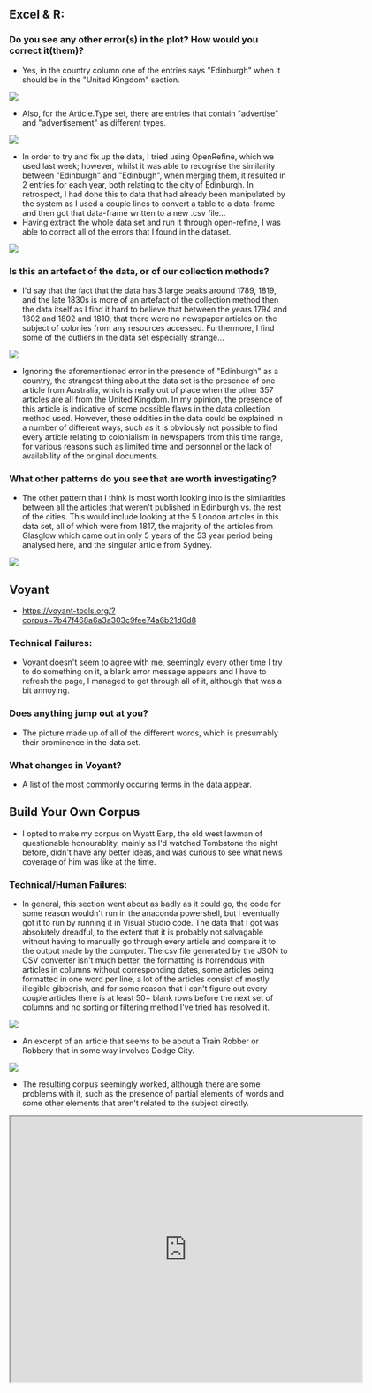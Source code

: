 ## Excel & R:
### Do you see any other error(s) in the plot? How would you correct it(them)?
- Yes, in the country column one of the entries says "Edinburgh" when it should be in the "United Kingdom" section. 

![](evidence/ErrorINR.png)

- Also, for the Article.Type set, there are entries that contain "advertise" and "advertisement" as different types. 

![](evidence/ArticleTypeData.png)

- In order to try and fix up the data, I tried using OpenRefine, which we used last week; however, whilst it was able to recognise the similarity between "Edinburgh" and "Edinbugh", when merging them, it resulted in 2 entries for each year, both relating to the city of Edinburgh. In retrospect, I had done this to data that had already been manipulated by the system as I used a couple lines to convert a table to a data-frame and then got that data-frame written to a new .csv file... 
- Having extract the whole data set and run it through open-refine, I was able to correct all of the errors that I found in the dataset.

![](evidence/FixedDataPhoto.png)

### Is this an artefact of the data, or of our collection methods?
- I'd say that the fact that the data has 3 large peaks around 1789, 1819, and the late 1830s is more of an artefact of the collection method then the data itself as I find it hard to believe that between the years 1794 and 1802 and 1802 and 1810, that there were no newspaper articles on the subject of colonies from any resources accessed. Furthermore, I find some of the outliers in the data set especially strange...

![](evidence/CountryChart.png)

- Ignoring the aforementioned error in the presence of "Edinburgh" as a country, the strangest thing about the data set is the presence of one article from Australia, which is really out of place when the other 357 articles are all from the United Kingdom. In my opinion, the presence of this article is indicative of some possible flaws in the data collection method used. However, these oddities in the data could be explained in a number of different ways, such as it is obviously not possible to find every article relating to colonialism in newspapers from this time range, for various reasons such as limited time and personnel or the lack of availability of the original documents. 

### What other patterns do you see that are worth investigating?
- The other pattern that I think is most worth looking into is the similarities between all the articles that weren't published in Edinburgh vs. the rest of the cities. This would include looking at the 5 London articles in this data set, all of which were from 1817, the majority of the articles from Glasglow which came out in only 5 years of the 53 year period being analysed here, and the singular article from Sydney. 

![](evidence/NEWPLOT.png)

## Voyant
- https://voyant-tools.org/?corpus=7b47f468a6a3a303c9fee74a6b21d0d8
### Technical Failures:
- Voyant doesn't seem to agree with me, seemingly every other time I try to do something on it, a blank error message appears and I have to refresh the page, I managed to get through all of it, although that was a bit annoying. 
### Does anything jump out at you? 
- The picture made up of all of the different words, which is presumably their prominence in the data set.
### What changes in Voyant?
- A list of the most commonly occuring terms in the data appear. 

## Build Your Own Corpus
- I opted to make my corpus on Wyatt Earp, the old west lawman of questionable honourablity, mainly as I'd watched Tombstone the night before, didn't have any better ideas, and was curious to see what news coverage of him was like at the time.
### Technical/Human Failures:
- In general, this section went about as badly as it could go, the code for some reason wouldn't run in the anaconda powershell, but I eventually got it to run by running it in Visual Studio code. The data that I got was absolutely dreadful, to the extent that it is probably not salvagable without having to manually go through every article and compare it to the output made by the computer. The csv file generated by the JSON to CSV converter isn't much better, the formatting is horrendous with articles in columns without corresponding dates, some articles being formatted in one word per line, a lot of the articles consist of mostly illegible gibberish, and for some reason that I can't figure out every couple articles there is at least 50+ blank rows before the next set of columns and no sorting or filtering method I've tried has resolved it. 

![](evidence/GIBBERISH.png)

- An excerpt of an article that seems to be about a Train Robber or Robbery that in some way involves Dodge City.

![](evidence/EarpCorpus.png)

- The resulting corpus seemingly worked, although there are some problems with it, such as the presence of partial elements of words and some other elements that aren't related to the subject directly.

<iframe style='width: 637px; height: 481px;' src='https://voyant-tools.org/?corpus=37408bf301c0ded81219f721c9abe941'></iframe>


